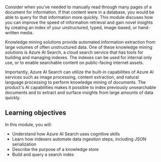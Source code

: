 Consider when you've needed to manually read through many pages of a document for information. If that content were in a database, you would be able to query for that information more quickly. This module discuses how you can improve the speed of information retrieval and gain novel insights by creating an index of your unstructured, typed, image-based, or hand-written media. 

Knowledge mining solutions provide automated information extraction from large volumes of often unstructured data. One of these knowledge mining solutions is Azure AI Search, a cloud search service that has tools for building and managing indexes. The indexes can be used for internal only use, or to enable searchable content on public-facing internet assets. 

Importantly, Azure AI Search can utilize the built-in capabilities of Azure AI services such as image processing, content extraction, and natural language processing to perform knowledge mining of documents. The product's AI capabilities makes it possible to index previously unsearchable documents and to extract and surface insights from large amounts of data quickly.

## Learning objectives

In this module, you will:

- Understand how Azure AI Search uses cognitive skills
- Learn how indexers automate data ingestion steps, including JSON serialization
- Describe the purpose of a knowledge store
- Build and query a search index